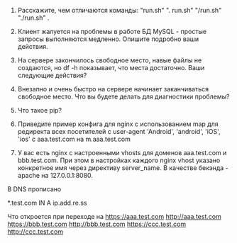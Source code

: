 1. Расскажите, чем отличаются команды: "run.sh" ". run.sh" "/run.sh" "./run.sh" .

2. Клиент жалуется на проблемы в работе БД MySQL - простые запросы выполняются медленно. Опишите подробно ваши действия. 

3. На сервере закончилось свободное место, навые файлы не создаются, но df -h показывает, что места достаточно. Ваши следующие действия? 

4. Внезапно и очень быстро на сервере начинает заканчиваться свободное место. Что вы будете делать для диагностики проблемы?

4. Что такое pip?

5. Приведите пример конфига для nginx с использованием map для редиректа всех посетителей с user-agent 'Android', 'android', 'iOS', 'ios' с aaa.test.com на m.aaa.test.com

6. У вас есть nginx c настроенными vhosts для доменов aaa.test.com и bbb.test.com. При этом в настройках каждого nginx vhost указано конкретное имя через директиву server_name.
В качестве бекэнда - apache на 127.0.0.1:8080.

В DNS прописано

*.test.com   IN   A  ip.add.re.ss

Что  откроется при переходе на
    https://aaa.test.com
    http://aaa.test.com
    https://bbb.test.com
    http://bbb.test.com
    https://ccc.test.com
    http://ccc.test.com